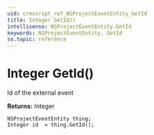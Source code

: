 ```yaml
---
uid: crmscript_ref_NSProjectEventEntity_GetId
title: Integer GetId()
intellisense: NSProjectEventEntity.GetId
keywords: NSProjectEventEntity, GetId
so.topic: reference
---
```


# Integer GetId()

Id of the external event

**Returns:** Integer

```crmscript
NSProjectEventEntity thing;
Integer id  = thing.GetId();
```


